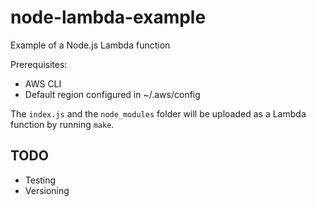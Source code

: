 
# node-lambda-example

Example of a Node.js Lambda function

Prerequisites:

* AWS CLI
* Default region configured in ~/.aws/config

The `index.js` and the `node_modules` folder will be uploaded as a Lambda
function by running `make`.

## TODO

* Testing
* Versioning

